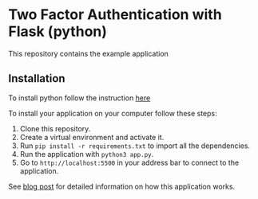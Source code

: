 # Two Factor Authentication with Flask (python)

This repository contains the example application

## Installation
To install python follow the instruction [here](https://realpython.com/installing-python/)


To install your application on your computer follow these steps:

1. Clone this repository.
2. Create a virtual environment and activate it.
3. Run `pip install -r requirements.txt` to import all the dependencies.
4. Run the application with `python3 app.py`.
5. Go to `http://localhost:5500` in your address bar to connect to the application.

See [blog post](https://lucid.blog/anondeanthony/post/two-factor-authentication-with-flask-ccb) for detailed information on how this application works.

